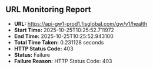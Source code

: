 ## URL Monitoring Report

- **URL:** https://api-gw1-prod1.fisglobal.com/gw/v1/health
- **Start Time:** 2025-10-25T10:25:52.711972
- **End Time:** 2025-10-25T10:25:52.943100
- **Total Time Taken:** 0.231128 seconds
- **HTTP Status Code:** 403
- **Status:** Failure
- **Failure Reason:** HTTP Status Code: 403
